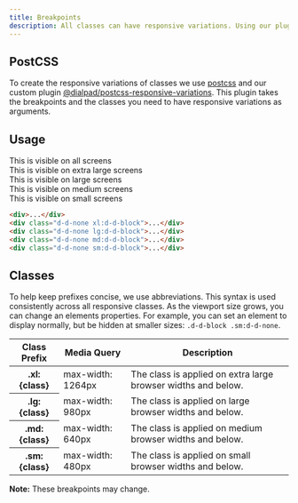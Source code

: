 ```yaml
---
title: Breakpoints
description: All classes can have responsive variations. Using our plugin @dialpad/postcss-responsive-variations and configuring the breakpoint constants, you can create media queries represented in conditional prefixes. These prefixed classes allow you to apply a style or property within a specific breakpoint.
---
```


## PostCSS

To create the responsive variations of classes we use [postcss](https://www.npmjs.com/package/postcss) and our custom plugin
[@dialpad/postcss-responsive-variations](https://www.npmjs.com/package/@dialpad/postcss-responsive-variations).
This plugin takes the breakpoints and the classes you need to have responsive variations as arguments.

## Usage

<code-well-header bgclass='d-bgc-purple-100'>
  <div class="d-fl-center d-w100p d-m8 d-p16 d-bgc-purple-300 d-bar4 d-fs-300 d-fw-bold d-ta-center">This is visible on all screens</div>
  <div class="d-fl-center d-w100p d-m8 d-p16 d-bgc-purple-300 d-bar4 d-fs-300 d-fw-bold d-ta-center d-d-none xl:d-d-block">This is visible on extra large screens</div>
  <div class="d-fl-center d-w100p d-m8 d-p16 d-bgc-purple-300 d-bar4 d-fs-300 d-fw-bold d-ta-center d-d-none lg:d-d-block">This is visible on large screens</div>
  <div class="d-fl-center d-w100p d-m8 d-p16 d-bgc-purple-300 d-bar4 d-fs-300 d-fw-bold d-ta-center d-d-none md:d-d-block">This is visible on medium screens</div>
  <div class="d-fl-center d-w100p d-m8 d-p16 d-bgc-purple-300 d-bar4 d-fs-300 d-fw-bold d-ta-center d-d-none sm:d-d-block">This is visible on small screens</div>
</code-well-header>

```html
<div>...</div>
<div class="d-d-none xl:d-d-block">...</div>
<div class="d-d-none lg:d-d-block">...</div>
<div class="d-d-none md:d-d-block">...</div>
<div class="d-d-none sm:d-d-block">...</div>
```

## Classes

To help keep prefixes concise, we use abbreviations. This syntax is used consistently across all responsive classes. As the viewport size grows, you can change an elements properties. For example, you can set an element to display normally, but be hidden at smaller sizes: `.d-d-block .sm:d-d-none`.

<table class="d-table dialtone-doc-table">
  <thead>
    <tr>
      <th scope="col" class="d-w25p">Class Prefix</th>
      <th scope="col" class="d-w25p">Media Query</th>
      <th scope="col">Description</th>
    </tr>
  </thead>
  <tbody>
    <tr>
      <th scope="row" class="d-code--sm d-fc-purple-400">.xl:{class}</th>
      <td class="d-code--sm">max-width: 1264px</td>
      <td class="d-code--sm">The class is applied on extra large browser widths and below.</td>
    </tr>
    <tr>
      <th scope="row" class="d-code--sm d-fc-purple-400">.lg:{class}</th>
      <td class="d-code--sm">max-width: 980px</td>
      <td class="d-code--sm">The class is applied on large browser widths and below.</td>
    </tr>
    <tr>
      <th scope="row" class="d-code--sm d-fc-purple-400">.md:{class}</th>
      <td class="d-code--sm">max-width: 640px</td>
      <td class="d-code--sm">The class is applied on medium browser widths and below.</td>
    </tr>
    <tr>
      <th scope="row" class="d-code--sm d-fc-purple-400">.sm:{class}</th>
      <td class="d-code--sm">max-width: 480px</td>
      <td class="d-code--sm">The class is applied on small browser widths and below.</td>
    </tr>
  </tbody>
</table>

**Note:** These breakpoints may change.
